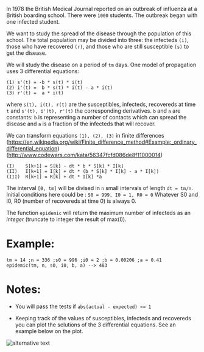 In 1978 the British Medical Journal reported on an outbreak of influenza at a British 
boarding school. There were `1000` students. The outbreak began with one infected student.

We want to study the spread of the disease through the population of this school.
The total population may be divided into three: 
the infecteds `(i)`, those who have recovered `(r)`, and
those who are still susceptible `(s)` to get the disease.

We will study the disease on a period of `tm` days. One model of propagation uses
3 differential equations:

```
(1) s'(t) = -b * s(t) * i(t)
(2) i'(t) =  b * s(t) * i(t) - a * i(t)
(3) r'(t) =  a * i(t)
```
where `s(t), i(t), r(t)` are the susceptibles, infecteds, recovereds at time `t` and 
`s'(t), i'(t), r'(t)` the corresponding derivatives. 
`b` and `a` are constants:
`b` is representing a number of contacts which can spread the disease and
`a` is a fraction of the infecteds that will recover. 

We can transform equations `(1), (2), (3)` in finite differences
    (https://en.wikipedia.org/wiki/Finite_difference_method#Example:_ordinary_differential_equation)
    (http://www.codewars.com/kata/56347fcfd086de8f11000014)

```
(I)    S[k+1] = S[k] - dt * b * S[k] * I[k]
(II)   I[k+1] = I[k] + dt * (b * S[k] * I[k] - a * I[k])
(III)  R[k+1] = R[k] + dt * I[k] *a
```

The interval `[0, tm]` will be divised in `n` small intervals of length
`dt = tm/n`.
Initial conditions here could be : `S0 = 999, I0 = 1, R0 = 0`
Whatever S0 and I0, R0 (number of recovereds at time 0) is always 0.

The function `epidemic` will return the maximum number of infecteds 
as an *integer* (truncate to integer the result of max(I)).

# Example:

```
tm = 14 ;n = 336 ;s0 = 996 ;i0 = 2 ;b = 0.00206 ;a = 0.41
epidemic(tm, n, s0, i0, b, a) --> 483
```
    
# Notes: 

- You will pass the tests if
`abs(actual - expected) <= 1`

- Keeping track of the values of susceptibles, infecteds and recovereds you can plot the solutions of the 3 differential equations. See an example below on the plot.

![alternative text](http://i.imgur.com/xB6VSqzm.png)
